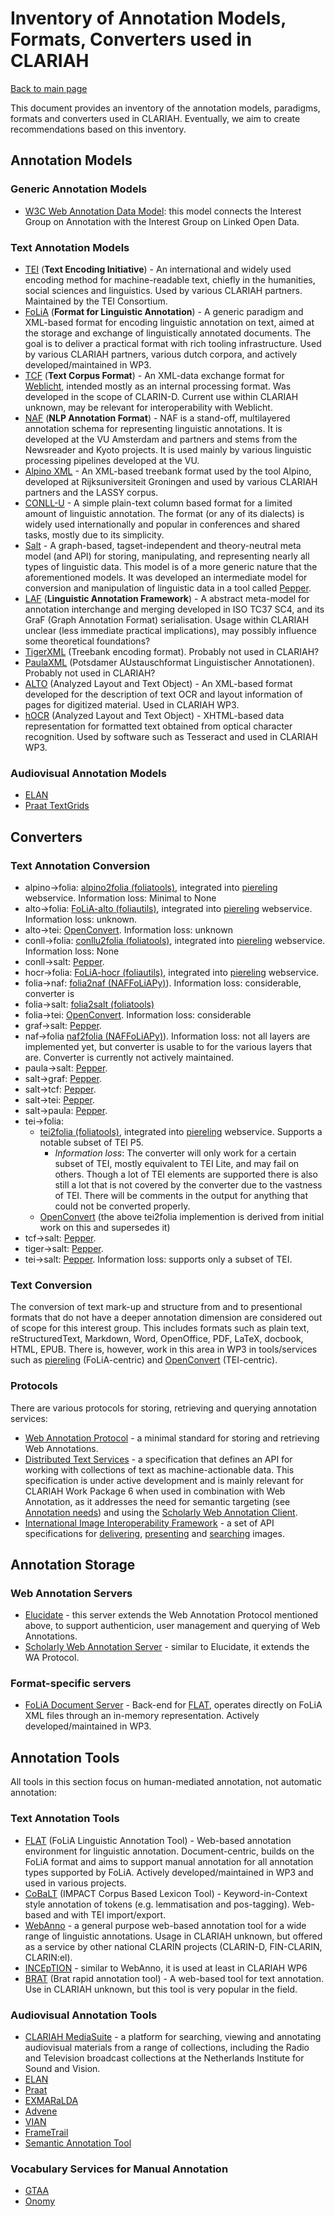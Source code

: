 # Inventory of Annotation Models, Formats, Converters used in CLARIAH

[Back to main page](../README.md)

This document provides an inventory of the annotation models, paradigms, formats and converters used in CLARIAH. Eventually, we aim to create recommendations based on this inventory.

## Annotation Models

### Generic Annotation Models

- [W3C Web Annotation Data Model](https://www.w3.org/TR/annotation-model/): this model connects the Interest Group on Annotation with the Interest Group on Linked Open Data.

### Text Annotation Models

- [TEI](https://tei-c.org) (**Text Encoding Initiative**) -  An international and widely used encoding method for
    machine-readable text, chiefly in the humanities, social sciences and linguistics. Used by various CLARIAH partners.
    Maintained by the TEI Consortium.
- [FoLiA](https://proycon.github.io/folia/) (**Format for Linguistic Annotation**) - A generic paradigm and XML-based format for encoding linguistic annotation on text, aimed at the storage and exchange of linguistically annotated documents. The goal is to deliver a practical format with rich tooling infrastructure. Used by various CLARIAH partners, various dutch corpora, and actively developed/maintained in WP3.
- [TCF](https://weblicht.sfs.uni-tuebingen.de/weblichtwiki/index.php/The_TCF_Format) (**Text Corpus Format**) - An XML-data
    exchange format for [Weblicht](https://weblicht.sfs.uni-tuebingen.de/), intended mostly as an internal processing format. Was developed in the scope of CLARIN-D. Current use within CLARIAH unknown, may be relevant for interoperability with Weblicht.
- [NAF](https://github.com/newsreader/NAF) (**NLP Annotation Format**) -  NAF is a stand-off, multilayered annotation schema for representing linguistic annotations. It is developed at the VU Amsterdam and partners and stems from the Newsreader and Kyoto projects. It is used mainly by various linguistic processing pipelines developed at the VU.
- [Alpino XML](https://www.let.rug.nl/~vannoord/trees/) - An XML-based treebank format used by the tool Alpino, developed at Rijksuniversiteit Groningen and
    used by various CLARIAH partners and the LASSY corpus.
- [CONLL-U](https://universaldependencies.org/format.html) - A simple plain-text column based format for a limited
    amount of linguistic annotation. The format (or any of its dialects) is widely used internationally and popular in conferences and shared tasks, mostly due to its simplicity.
- [Salt](https://corpus-tools.org/salt/) - A graph-based, tagset-independent and theory-neutral meta model (and API) for storing, manipulating, and representing nearly all types of linguistic data. This model is of a more generic nature that the aforementioned models. It was developed an intermediate model for conversion and manipulation of linguistic data in a tool called [Pepper](https://corpus-tools.org/pepper/).
- [LAF](https://www.cs.vassar.edu/~ide/papers/ide-romary-clergerie.pdf) (**Linguistic Annotation Framework**) -  A abstract meta-model for annotation interchange and merging developed in ISO TC37
    SC4, and its GraF (Graph Annotation Format) serialisation. Usage within CLARIAH unclear (less immediate practical
    implications), may possibly influence some theoretical foundations?
- [TigerXML](https://www.ims.uni-stuttgart.de/documents/ressourcen/werkzeuge/tigersearch/doc/html/TigerXML.html) (Treebank encoding format). Probably not used in CLARIAH?
- [PaulaXML](https://github.com/korpling/paula-xml) (Potsdamer AUstauschformat Linguistischer Annotationen). Probably not used in CLARIAH?
- [ALTO](https://www.loc.gov/standards/alto/) (Analyzed Layout and Text Object) - An XML-based format developed for the description of text OCR and layout information of pages for digitized material. Used in CLARIAH WP3.
- [hOCR](http://kba.cloud/hocr-spec/1.2/) (Analyzed Layout and Text Object) - XHTML-based data representation for formatted text obtained from optical character recognition. Used by software such as Tesseract and used in CLARIAH WP3.

### Audiovisual Annotation Models

- [ELAN](https://archive.mpi.nl/tla/elan)
- [Praat TextGrids](https://www.fon.hum.uva.nl/praat/)

## Converters

### Text Annotation Conversion

- alpino→folia: [alpino2folia (foliatools)](https://github.com/proycon/foliatools), integrated into [piereling](https://github.com/proycon/piereling) webservice. Information loss: Minimal to None
- alto→folia: [FoLiA-alto (foliautils)](https://github.com/LanguageMachines/foliautils), integrated into [piereling](https://github.com/proycon/piereling) webservice. Information loss: unknown.
- alto→tei: [OpenConvert](https://github.com/INL/OpenConvert). Information loss: unknown
- conll→folia: [conllu2folia (foliatools)](https://github.com/proycon/foliatools), integrated into [piereling](https://github.com/proycon/piereling) webservice. Information loss: None
- conll→salt: [Pepper](https://corpus-tools.org/pepper/).
- hocr→folia: [FoLiA-hocr (foliautils)](https://github.com/LanguageMachines/foliautils), integrated into [piereling](https://github.com/proycon/piereling) webservice.
- folia→naf: [folia2naf (NAFFoLiAPy)](https://github.com/cltl/NaFFoLiAPy)). Information loss: considerable, converter is
- folia→salt: [folia2salt (foliatools)](https://github.com/proycon/foliatools)
- folia→tei: [OpenConvert](https://github.com/INL/OpenConvert). Information loss: considerable
- graf→salt: [Pepper](https://corpus-tools.org/pepper/).
- naf→folia [naf2folia (NAFFoLiAPy)](https://github.com/cltl/NaFFoLiAPy)). Information loss: not all layers are
    implemented yet, but converter is usable to for the various layers that are. Converter is currently not actively
    maintained.
- paula→salt: [Pepper](https://corpus-tools.org/pepper/).
- salt→graf: [Pepper](https://corpus-tools.org/pepper/).
- salt→tcf: [Pepper](https://corpus-tools.org/pepper/).
- salt→tei: [Pepper](https://corpus-tools.org/pepper/).
- salt→paula: [Pepper](https://corpus-tools.org/pepper/).
- tei→folia:
    * [tei2folia (foliatools)](https://github.com/proycon/foliatools), integrated into [piereling](https://github.com/proycon/piereling) webservice. Supports a notable subset of TEI P5.
        * *Information loss*: The converter will only work for a certain subset of TEI, mostly equivalent to TEI Lite, and may fail on others. Though a lot of TEI elements are supported there is also still a lot that is not covered by the converter due to the vastness of TEI. There will be comments in the output for anything that could not be converted properly.
    * [OpenConvert](https://github.com/INL/OpenConvert) (the above tei2folia implemention is derived from initial work on this and supersedes it)
- tcf→salt: [Pepper](https://corpus-tools.org/pepper/).
- tiger→salt: [Pepper](https://corpus-tools.org/pepper/).
- tei→salt: [Pepper](https://corpus-tools.org/pepper/). Information loss: supports only a subset of TEI.

### Text Conversion

The conversion of text mark-up and structure from and to presentional formats that do not have a deeper annotation
dimension are considered out of scope for this interest group. This includes formats such as plain text, reStructuredText,
Markdown, Word, OpenOffice, PDF, LaTeX, docbook, HTML, EPUB. There is, however, work in this area in WP3 in tools/services
such as [piereling](https://github.com/proycon/piereling) (FoLiA-centric) and [OpenConvert](https://github.com/INL/OpenConvert) (TEI-centric).

### Protocols

There are various protocols for storing, retrieving and querying annotation services:

- [Web Annotation Protocol](https://www.w3.org/TR/annotation-protocol/) - a minimal standard for storing and retrieving Web Annotations.
- [Distributed Text Services](https://distributed-text-services.github.io/specifications/) - a specification that defines an API for working with collections of text as machine-actionable data. This specification is under active development and is mainly relevant for CLARIAH Work Package 6 when used in combination with Web Annotation, as it addresses the need for semantic targeting (see [Annotation needs](./annotation-needs.md)) and using the [Scholarly Web Annotation Client](https://github.com/CLARIAH/scholarly-web-annotation-client).
- [International Image Interoperability Framework](https://iiif.io) - a set of API specifications for [delivering](https://iiif.io/api/search/1.0/), [presenting](https://iiif.io/api/presentation/3.0/) and [searching](https://iiif.io/api/search/1.0/) images.

## Annotation Storage

### Web Annotation Servers

- [Elucidate](https://github.com/dlcs/elucidate-server) - this server extends the Web Annotation Protocol mentioned above, to support authenticion, user management and querying of Web Annotations.
- [Scholarly Web Annotation Server](https://github.com/CLARIAH/scholarly-web-annotation-server) - similar to Elucidate, it extends the WA Protocol.

### Format-specific servers

- [FoLiA Document Server](https://github.com/proycon/foliadocserve) - Back-end for
    [FLAT](https://github.com/proycon/flat), operates directly on FoLiA XML files through an in-memory representation. Actively developed/maintained in WP3.

## Annotation Tools

All tools in this section focus on human-mediated annotation, not automatic annotation:

### Text Annotation Tools

- [FLAT](https://github.com/proycon/FLAT) (FoLiA Linguistic Annotation Tool) - Web-based annotation environment for
    linguistic annotation. Document-centric, builds on the FoLiA format and aims to support manual annotation for all annotation
    types supported by FoLiA. Actively developed/maintained in WP3 and used in various projects.
- [CoBaLT](https://github.com/INL/COBALT/) (IMPACT Corpus Based Lexicon Tool) - Keyword-in-Context style annotation of tokens (e.g. lemmatisation and pos-tagging). Web-based and with TEI import/export.
- [WebAnno](https://webanno.github.io/webanno/) - a general purpose web-based annotation tool for a wide range of linguistic annotations.  Usage in CLARIAH unknown, but offered as a service by other national CLARIN projects (CLARIN-D, FIN-CLARIN, CLARIN:el).
- [INCEpTION](https://inception-project.github.io) - similar to WebAnno, it is used at least in CLARIAH WP6
- [BRAT](http://http://brat.nlplab.org/) (Brat rapid annotation tool) - A web-based tool for text annotation. Use in CLARIAH unknown, but this tool is very popular in the field.

### Audiovisual Annotation Tools

- [CLARIAH MediaSuite](https://mediasuite.clariah.nl) - a platform for searching, viewing and annotating audiovisual materials from a range of collections, including the Radio and Television broadcast collections at the Netherlands Institute for Sound and Vision.
- [ELAN](https://archive.mpi.nl/tla/elan)
- [Praat](https://www.fon.hum.uva.nl/praat/)
- [EXMARaLDA](https://exmaralda.org)
- [Advene](https://www.advene.org)
- [VIAN](https://blog.filmcolors.org/2018/03/08/vian/)
- [FrameTrail](https://frametrail.org)
- [Semantic Annotation Tool](http://www.johnpbell.com/the-semantic-annotation-tool/)

### Vocabulary Services for Manual Annotation

- [GTAA](https://labs.beeldengeluid.nl/dataset/5520ccca-2c8e-11e6-a743-005056a71e3a)
- [Onomy](https://onomy.org)


